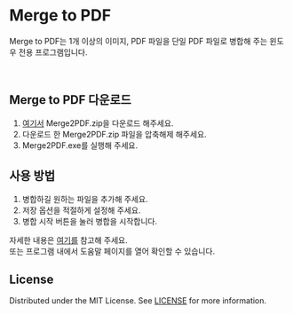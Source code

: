 # Merge to PDF

Merge to PDF는 1개 이상의 이미지, PDF 파일을 단일 PDF 파일로 병합해 주는 윈도우 전용 프로그램입니다.

<br>


## Merge to PDF 다운로드
1. [여기서](https://github.com/STROAD/Merge2PDF/releases) Merge2PDF.zip을 다운로드 해주세요.
2. 다운로드 한 Merge2PDF.zip 파일을 압축해제 해주세요.
3. Merge2PDF.exe를 실행해 주세요.


## 사용 방법
1. 병합하길 원하는 파일을 추가해 주세요.
2. 저장 옵션을 적절하게 설정해 주세요.
3. 병합 시작 버튼을 눌러 병합을 시작합니다.

자세한 내용은 [여기를](https://stroad.github.io/Merge2PDF-help) 참고해 주세요.  
또는 프로그램 내에서 도움말 페이지를 열어 확인할 수 있습니다.


## License
Distributed under the MIT License. See [LICENSE](LICENSE) for more information.
